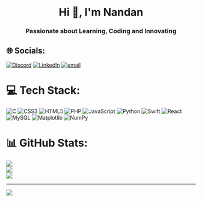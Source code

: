 <h1 align="center">Hi 👋, I'm Nandan</h1>
<h3 align="center">Passionate about Learning, Coding and Innovating</h3>



## 🌐 Socials:
[![Discord](https://img.shields.io/badge/Discord-%237289DA.svg?logo=discord&logoColor=white)](https://discord.gg/https://discord.com/) [![LinkedIn](https://img.shields.io/badge/LinkedIn-%230077B5.svg?logo=linkedin&logoColor=white)](https://linkedin.com/in/https://www.linkedin.com/in/nandan-dhakal-465aab234/) [![email](https://img.shields.io/badge/Email-D14836?logo=gmail&logoColor=white)](mailto:nandandkl@gmail.com) 

# 💻 Tech Stack:
![C](https://img.shields.io/badge/c-%2300599C.svg?style=for-the-badge&logo=c&logoColor=white) ![CSS3](https://img.shields.io/badge/css3-%231572B6.svg?style=for-the-badge&logo=css3&logoColor=white) ![HTML5](https://img.shields.io/badge/html5-%23E34F26.svg?style=for-the-badge&logo=html5&logoColor=white) ![PHP](https://img.shields.io/badge/php-%23777BB4.svg?style=for-the-badge&logo=php&logoColor=white) ![JavaScript](https://img.shields.io/badge/javascript-%23323330.svg?style=for-the-badge&logo=javascript&logoColor=%23F7DF1E) ![Python](https://img.shields.io/badge/python-3670A0?style=for-the-badge&logo=python&logoColor=ffdd54) ![Swift](https://img.shields.io/badge/swift-F54A2A?style=for-the-badge&logo=swift&logoColor=white) ![React](https://img.shields.io/badge/react-%2320232a.svg?style=for-the-badge&logo=react&logoColor=%2361DAFB) ![MySQL](https://img.shields.io/badge/mysql-4479A1.svg?style=for-the-badge&logo=mysql&logoColor=white) ![Matplotlib](https://img.shields.io/badge/Matplotlib-%23ffffff.svg?style=for-the-badge&logo=Matplotlib&logoColor=black) ![NumPy](https://img.shields.io/badge/numpy-%23013243.svg?style=for-the-badge&logo=numpy&logoColor=white)
# 📊 GitHub Stats:
![](https://github-readme-stats.vercel.app/api?username=nandandkl&theme=dark&hide_border=false&include_all_commits=false&count_private=false)<br/>
![](https://github-readme-streak-stats.herokuapp.com/?user=nandandkl&theme=dark&hide_border=false)<br/>
![](https://github-readme-stats.vercel.app/api/top-langs/?username=nandandkl&theme=dark&hide_border=false&include_all_commits=false&count_private=false&layout=compact)

---
[![](https://visitcount.itsvg.in/api?id=nandandkl&icon=0&color=0)](https://visitcount.itsvg.in)

<!-- Proudly created with GPRM ( https://gprm.itsvg.in ) -->
